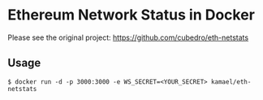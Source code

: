 # Ethereum Network Status in Docker

Please see the original project: https://github.com/cubedro/eth-netstats

## Usage

```
$ docker run -d -p 3000:3000 -e WS_SECRET=<YOUR_SECRET> kamael/eth-netstats
```

